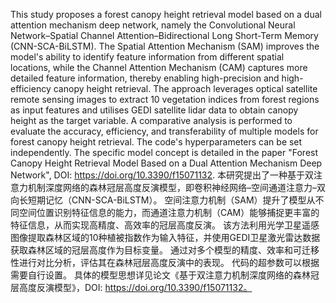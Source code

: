 This study proposes a forest canopy height retrieval model based on a dual attention mechanism deep network, namely the Convolutional Neural Network–Spatial Channel Attention–Bidirectional Long Short-Term Memory (CNN-SCA-BiLSTM). 
The Spatial Attention Mechanism (SAM) improves the model's ability to identify feature information from different spatial locations, while the Channel Attention Mechanism (CAM) captures more detailed feature information, thereby enabling high-precision and high-efficiency canopy height retrieval. 
The approach leverages optical satellite remote sensing images to extract 10 vegetation indices from forest regions as input features and utilises GEDI satellite lidar data to obtain canopy height as the target variable. 
A comparative analysis is performed to evaluate the accuracy, efficiency, and transferability of multiple models for forest canopy height retrieval.
The code's hyperparameters can be set independently. 
The specific model concept is detailed in the paper "Forest Canopy Height Retrieval Model Based on a Dual Attention Mechanism Deep Network", DOI: https://doi.org/10.3390/f15071132.
本研究提出了一种基于双注意力机制深度网络的森林冠层高度反演模型，即卷积神经网络–空间通道注意力–双向长短期记忆（CNN-SCA-BiLSTM）。
空间注意力机制（SAM）提升了模型从不同空间位置识别特征信息的能力，而通道注意力机制（CAM）能够捕捉更丰富的特征信息，从而实现高精度、高效率的冠层高度反演。
该方法利用光学卫星遥感图像提取森林区域的10种植被指数作为输入特征，并使用GEDI卫星激光雷达数据获取森林区域的冠层高度作为目标变量。
通过对多个模型的精度、效率和可迁移性进行对比分析，评估其在森林冠层高度反演中的表现。
代码的超参数可以根据需要自行设置。
具体的模型思想详见论文《基于双注意力机制深度网络的森林冠层高度反演模型》，DOI: https://doi.org/10.3390/f15071132。
